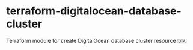 # terraform-digitalocean-database-cluster
Terraform module for create DigitalOcean database cluster resource 🇺🇦
